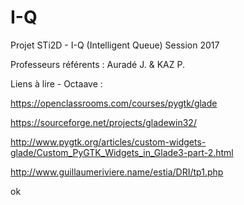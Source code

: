 # I-Q
Projet STi2D - I-Q (Intelligent Queue) Session 2017

Professeurs référents : Auradé J. & KAZ P.

Liens à lire - Octaave :

  https://openclassrooms.com/courses/pygtk/glade
  
  https://sourceforge.net/projects/gladewin32/
  
  http://www.pygtk.org/articles/custom-widgets-glade/Custom_PyGTK_Widgets_in_Glade3-part-2.html
  
  http://www.guillaumeriviere.name/estia/DRI/tp1.php
  
ok
